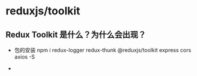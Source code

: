 
# reduxjs/toolkit
## Redux Toolkit 是什么？为什么会出现？

- 包的安装
npm i redux-logger redux-thunk @reduxjs/toolkit express cors axios -S

- 


